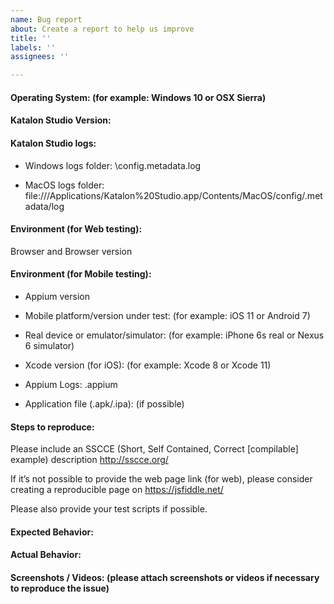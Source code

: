 ```yaml
---
name: Bug report
about: Create a report to help us improve
title: ''
labels: ''
assignees: ''

---
```


<!-- For helping us quickly analyze and resolve the issues/bugs, it's recommended to follow the below template as much as possible -->

#### Operating System: (for example: Windows 10 or OSX Sierra)

#### Katalon Studio Version:

#### Katalon Studio logs:

* Windows logs folder: <Katalon Studio folder>\config\.metadata\.log

* MacOS logs folder: file:///Applications/Katalon%20Studio.app/Contents/MacOS/config/.metadata/log

#### Environment (for Web testing):

Browser and Browser version

#### Environment (for Mobile testing):

* Appium version

* Mobile platform/version under test: (for example: iOS 11 or Android 7)

* Real device or emulator/simulator: (for example: iPhone 6s real or Nexus 6 simulator)

* Xcode version (for iOS): (for example: Xcode 8 or Xcode 11)

* Appium Logs: <Project folder>\.appium

* Application file (.apk/.ipa): (if possible)

#### Steps to reproduce:

Please include an SSCCE (Short, Self Contained, Correct [compilable] example) description http://sscce.org/

If it’s not possible to provide the web page link (for web), please consider creating a reproducible page on https://jsfiddle.net/

Please also provide your test scripts if possible.

#### Expected Behavior:

#### Actual Behavior:

#### Screenshots / Videos: (please attach screenshots or videos if necessary to reproduce the issue)
